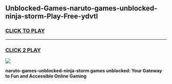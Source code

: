 
## Unblocked-Games-naruto-games-unblocked-ninja-storm-Play-Free-ydvtl
<h3>
<a href="https://premium76.site?title=naruto-games-unblocked-ninja-storm&ref=21A">CLICK TO PLAY</a></h3>
<hr>

<h3>
<a href="https://premium76.site?title=naruto-games-unblocked-ninja-storm&ref=21A">CLICK 2 PLAY</a>
  
</h3>

<a href="https://premium76.site?title=naruto-games-unblocked-ninja-storm&ref=21A"><img src="https://clearcache.store/games.png"></a>


**naruto-games-unblocked-ninja-storm games unblocked: Your Gateway to Fun and Accessible Online Gaming**
